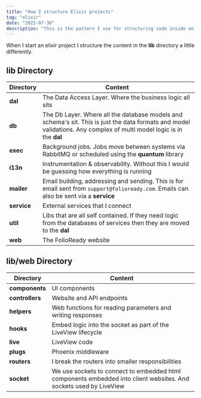 ```yaml
---
title: "How I structure Elixir projects"
tag: "elixir"
date: "2025-07-30"
description: "This is the pattern I use for structuring code inside an Elixir project."
---
```


When I start an elixir project I structure the content in the **lib** directory a little differently.

## lib Directory

| Directory     | Content |
| ---           | --- |
| **dal**       | The Data Access Layer. Where the business logic all sits |
| **db**        | The Db Layer. Where all the database models and schema's sit. This is just the data formats and model validations. Any complex of multi model logic is in the **dal** |
| **exec**      | Background jobs. Jobs move between systems via RabbitMQ or scheduled using the **quantum** library |
| **i13n**      | Instrumentation & observability. Without this I would be guessing how everything is running |
| **mailer**    | Email building, addressing and sending. This is for email sent from `support@folioready.com`. Emails can also be sent via a **service**  |
| **service**   | External services that I connect |
| **util**      | Libs that are all self contained. If they need logic from the databases of services then they are moved to the **dal**|
| **web**       | The FolioReady website |


## lib/web Directory

| Directory       | Content |
| ---             | --- |
| **components**  | UI components |
| **controllers** | Website and API endpoints |
| **helpers**     | Web functions for reading parameters and writing responses |
| **hooks**       | Embed logic into the socket as part of the LiveView lifecycle  |
| **live**        | LiveView code |
| **plugs**       | Phoenix middleware |
| **routers**     | I break the routers into smaller responsibilities |
| **socket**      | We use sockets to connect to embedded html components embedded into client websites. And sockets used by LiveView |

